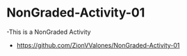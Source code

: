 # NonGraded-Activity-01
-This is a NonGraded Activity
- https://github.com/ZionVValones/NonGraded-Activity-01
